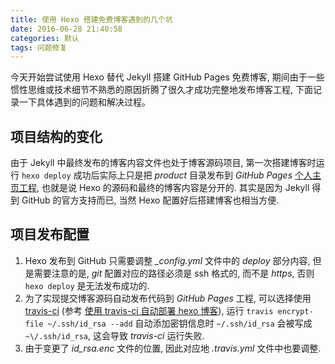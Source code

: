 ```yaml
---
title: 使用 Hexo 搭建免费博客遇到的几个坑
date: 2016-06-28 21:40:58
categories: 默认
tags: 问题修复
---
```


今天开始尝试使用 Hexo 替代 Jekyll 搭建 GitHub Pages 免费博客, 期间由于一些惯性思维或技术细节不熟悉的原因折腾了很久才成功完整地发布博客工程, 下面记录一下具体遇到的问题和解决过程。

<!--more-->

## 项目结构的变化

由于 Jekyll 中最终发布的博客内容文件也处于博客源码项目, 第一次搭建博客时运行 `hexo deploy` 成功后实际上只是把 *product* 目录发布到 *GitHub Pages* [个人主页工程](https://JounQin.github.io), 也就是说 Hexo 的源码和最终的博客内容是分开的. 其实是因为 Jekyll 得到 GitHub 的官方支持而已, 当然 Hexo 配置好后搭建博客也相当方便.

## 项目发布配置

1. Hexo 发布到 GitHub 只需要调整 *_config.yml* 文件中的 *deploy* 部分内容, 但是需要注意的是, *git* 配置对应的路径必须是 ssh 格式的, 而不是 *https*, 否则 `hexo deploy` 是无法发布成功的.
1. 为了实现提交博客源码自动发布代码到 *GitHub Pages* 工程, 可以选择使用 [travis-ci](https://travis-ci.org/) (参考 [使用 travis-ci 自动部署 hexo 博客](http://w3cboy.com/post/2016/03/travisci-hexo-deploy/)), 运行 `travis encrypt-file ~/.ssh/id_rsa --add` 自动添加密钥信息时 `~/.ssh/id_rsa` 会被写成 `~\/.ssh/id_rsa`, 这会导致 *travis-ci* 运行失败.
1. 由于变更了 *id_rsa.enc* 文件的位置, 因此对应地 *.travis.yml* 文件中也要调整.
